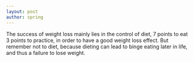 ```yaml
---
layout: post
author: spring
---
```


The success of weight loss mainly lies in the control of diet, 7 points to eat 3 points to practice, in order to have a good weight loss effect. But remember not to diet, because dieting can lead to binge eating later in life, and thus a failure to lose weight.